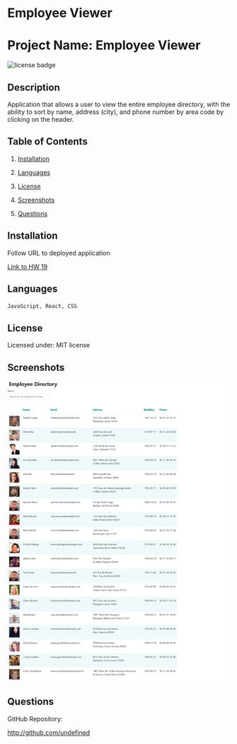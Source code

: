 # Employee Viewer

# Project Name: Employee Viewer

![license badge](https://img.shields.io/static/v1?label=license&message=MIT&color=blue)

## Description

Application that allows a user to view the entire employee directory, with the ability to sort by name, address (city), and phone number by area code by clicking on the header.

## Table of Contents

1. [Installation](#installation)

2. [Languages](#languages)

3. [License](#license)

4. [Screenshots](#screenshots)

5. [Questions](#questions)

## Installation

Follow URL to deployed application

[Link to HW 19](https://admiring-pike-1f7a30.netlify.app/)

## Languages

`JavaScript, React, CSS`

## License

Licensed under: MIT license

## Screenshots

<img src="./images/Screen_1_hw_19.png">

## Questions

GitHub Repository:

http://github.com/undefined
